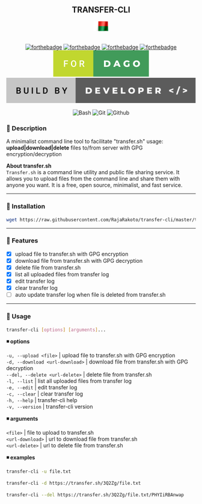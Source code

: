 <div align="center">

## TRANSFER-CLI

<div align="center">
<img src="https://github.com/RajaRakoto/github-docs/blob/master/dago.gif?raw=true" width=40>
</div>

<br>

[![forthebadge](https://forthebadge.com/images/badges/built-with-love.svg)](https://forthebadge.com) [![forthebadge](https://forthebadge.com/images/badges/for-you.svg)](https://forthebadge.com) [![forthebadge](https://forthebadge.com/images/badges/open-source.svg)](https://forthebadge.com) [![forthebadge](https://forthebadge.com/images/badges/uses-git.svg)](https://forthebadge.com) [![forthebadge](https://github.com/RajaRakoto/github-docs/blob/master/badge/for-dago.svg?raw=true)](https://forthebadge.com) [![forthebadge](https://github.com/RajaRakoto/github-docs/blob/master/badge/build-by.svg?raw=true)](https://forthebadge.com)

![Bash](https://img.shields.io/badge/-Bash-777?style=flat&logo=shell&logoColor=green&labelColor=ffffff) ![Git](https://img.shields.io/badge/-Git-777?style=flat&logo=git&logoColor=F05032&labelColor=ffffff) ![Github](https://img.shields.io/badge/-Github-777?style=flat&logo=github&logoColor=777&labelColor=ffffff) 

</div>

### 📌 Description
A minimalist command line tool to facilitate "transfer.sh" usage: **upload|download|delete** files to/from server with GPG encryption/decryption

**About transfer.sh**<br>
`Transfer.sh` is a command line utility and public file sharing service. It allows you to upload files from the command line and share them with anyone you want. It is a free, open source, minimalist, and fast service.

---

### 📌 Installation
```bash
wget https://raw.githubusercontent.com/RajaRakoto/transfer-cli/master/transfer-setup && chmod +x transfer-setup.sh && ./transfer-setup.sh && rm transfer-setup.sh
```

---

### 📌 Features
- [x] upload file to transfer.sh with GPG encryption
- [x] download file from transfer.sh with GPG decryption
- [x] delete file from transfer.sh
- [x] list all uploaded files from transfer log
- [x] edit transfer log
- [x] clear transfer log
- [ ] auto update transfer log when file is deleted from transfer.sh

---

### 📌 Usage

```bash
transfer-cli [options] [arguments]...
```

**◾ options**

`-u, --upload <file>`  |  upload file to transfer.sh with GPG encryption<br>
`-d, --download <url-download>`  |  download file from transfer.sh with GPG decryption<br>
`--del, --delete <url-delete>`  |  delete file from transfer.sh<br>
`-l, --list`  |  list all uploaded files from transfer log<br>
`-e, --edit`  |  edit transfer log<br>
`-c, --clear`  |  clear transfer log<br>
`-h, --help`  |  transfer-cli help<br>
`-v, --version`  |  transfer-cli version

**◾ arguments**

`<file>`  |  file to upload to transfer.sh<br>
`<url-download>`  |  url to download file from transfer.sh<br>
`<url-delete>`  |  url to delete file from transfer.sh

**◾ examples**

```bash
transfer-cli -u file.txt
```
```bash
transfer-cli -d https://transfer.sh/3Q2Zg/file.txt
```
```bash
transfer-cli --del https://transfer.sh/3Q2Zg/file.txt/PHYIiRBAnwap
```